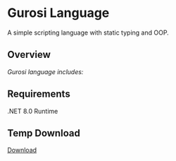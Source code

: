 # Gurosi Language
A simple scripting language with static typing and OOP.

## Overview
*Gurosi language includes:*

## Requirements
.NET 8.0 Runtime

## Temp Download
[Download](https://drive.google.com/file/d/1zVp-FwCw65H_rFX5vbHNjmiBfFKgdEja/view?usp=sharing)
